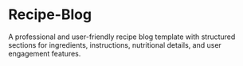 # Recipe-Blog
A professional and user-friendly recipe blog template with structured sections for ingredients, instructions, nutritional details, and user engagement features.
